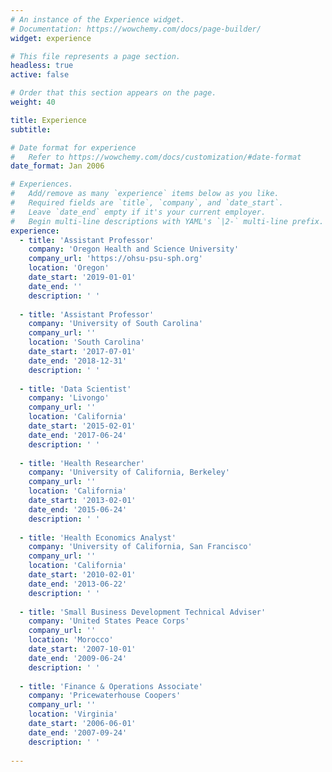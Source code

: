 ```yaml
---
# An instance of the Experience widget.
# Documentation: https://wowchemy.com/docs/page-builder/
widget: experience

# This file represents a page section.
headless: true
active: false

# Order that this section appears on the page.
weight: 40

title: Experience
subtitle:

# Date format for experience
#   Refer to https://wowchemy.com/docs/customization/#date-format
date_format: Jan 2006

# Experiences.
#   Add/remove as many `experience` items below as you like.
#   Required fields are `title`, `company`, and `date_start`.
#   Leave `date_end` empty if it's your current employer.
#   Begin multi-line descriptions with YAML's `|2-` multi-line prefix.
experience:
  - title: 'Assistant Professor'
    company: 'Oregon Health and Science University'
    company_url: 'https://ohsu-psu-sph.org'
    location: 'Oregon'
    date_start: '2019-01-01'
    date_end: ''
    description: ' '
        
  - title: 'Assistant Professor'
    company: 'University of South Carolina'
    company_url: ''
    location: 'South Carolina'
    date_start: '2017-07-01'
    date_end: '2018-12-31'
    description: ' ' 
            
  - title: 'Data Scientist'
    company: 'Livongo'
    company_url: ''
    location: 'California'
    date_start: '2015-02-01'
    date_end: '2017-06-24'
    description: ' '
             
  - title: 'Health Researcher'
    company: 'University of California, Berkeley'
    company_url: ''
    location: 'California'
    date_start: '2013-02-01'
    date_end: '2015-06-24'
    description: ' '
 
  - title: 'Health Economics Analyst'
    company: 'University of California, San Francisco'
    company_url: ''
    location: 'California'
    date_start: '2010-02-01'
    date_end: '2013-06-22'
    description: ' '
 
  - title: 'Small Business Development Technical Adviser'
    company: 'United States Peace Corps'
    company_url: ''
    location: 'Morocco'
    date_start: '2007-10-01'
    date_end: '2009-06-24'
    description: ' '
    
  - title: 'Finance & Operations Associate'
    company: 'Pricewaterhouse Coopers'
    company_url: ''
    location: 'Virginia'
    date_start: '2006-06-01'
    date_end: '2007-09-24'
    description: ' '
    
---
```

